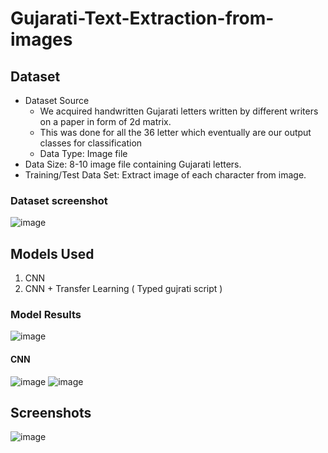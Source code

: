 # Gujarati-Text-Extraction-from-images

## Dataset
- Dataset Source
  - We acquired handwritten Gujarati letters written by different writers on a paper in form of 2d matrix.
  - This was done for all the 36 letter which eventually are our output classes for classification
  - Data Type: Image file
- Data Size: 8-10 image file containing Gujarati letters.
- Training/Test Data Set: Extract image of each character from image.
### Dataset screenshot
![image](https://github.com/user-attachments/assets/9f70f422-7753-4ce3-9880-7f5a49341d05)


## Models Used
1. CNN
2. CNN + Transfer Learning ( Typed gujrati script ) 


### Model Results
![image](https://github.com/user-attachments/assets/56da81ee-81b4-4323-8d70-d9384c41f4c6)
#### CNN 
![image](https://github.com/user-attachments/assets/9bb66637-6314-477d-9075-efe659b5ebde)
![image](https://github.com/user-attachments/assets/1250458f-997a-4465-928e-7dc55bdc75a1)









## Screenshots

![image](https://github.com/user-attachments/assets/1dba0985-4a03-40cd-b548-19ac5c03eb62)
